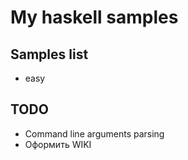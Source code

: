 My haskell samples
==================

Samples list
------------

  * easy

TODO
----

  * Command line arguments parsing
  * Оформить WIKI


